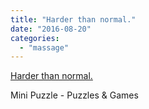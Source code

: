```yaml
---
title: "Harder than normal."
date: "2016-08-20"
categories: 
  - "massage"
---
```


[Harder than normal.](http://nyti.ms/1fNCmTO)

Mini Puzzle - Puzzles & Games


